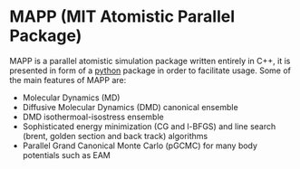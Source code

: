 # MAPP (MIT Atomistic Parallel Package)
MAPP is a parallel atomistic simulation package written entirely in C++, it is presented in form of a [python](http://www.python.org) package in order to facilitate usage. Some of the main features of MAPP are:

  * Molecular Dynamics (MD)
  * Diffusive Molecular Dynamics (DMD) canonical ensemble
  * DMD isothermoal-isostress ensemble
  * Sophisticated energy minimization (CG and l-BFGS) and line search (brent, golden section and back track) algorithms
  * Parallel Grand Canonical Monte Carlo (pGCMC) for many body potentials such as EAM

